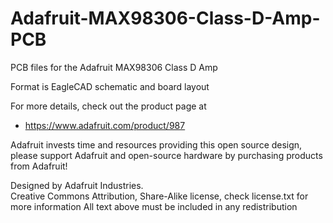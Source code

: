 # Adafruit-MAX98306-Class-D-Amp-PCB
PCB files for the Adafruit MAX98306 Class D Amp

Format is EagleCAD schematic and board layout

For more details, check out the product page at

   * https://www.adafruit.com/product/987

Adafruit invests time and resources providing this open source design, 
please support Adafruit and open-source hardware by purchasing 
products from Adafruit!

Designed by Adafruit Industries.  
Creative Commons Attribution, Share-Alike license, check license.txt for more information
All text above must be included in any redistribution